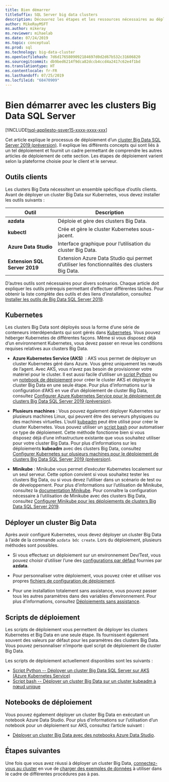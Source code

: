 ```yaml
---
title: Bien démarrer
titleSuffix: SQL Server big data clusters
description: Découvrez les étapes et les ressources nécessaires au déploiement des clusters Big Data SQL Server 2019 (préversion).
author: MikeRayMSFT
ms.author: mikeray
ms.reviewer: mihaelab
ms.date: 07/24/2019
ms.topic: conceptual
ms.prod: sql
ms.technology: big-data-cluster
ms.openlocfilehash: 7d6d1765809092184697d0d2d67b532c31606820
ms.sourcegitcommit: db9bed6214f9dca82dccb4ccd4a2417c62e4f1bd
ms.translationtype: HT
ms.contentlocale: fr-FR
ms.lasthandoff: 07/25/2019
ms.locfileid: "68470909"
---
```

# <a name="get-started-with-sql-server-big-data-clusters"></a>Bien démarrer avec les clusters Big Data SQL Server

[!INCLUDE[tsql-appliesto-ssver15-xxxx-xxxx-xxx](../includes/tsql-appliesto-ssver15-xxxx-xxxx-xxx.md)]

Cet article explique le processus de déploiement d’un [cluster Big Data SQL Server 2019 (préversion)](big-data-cluster-overview.md). Il explique les différents concepts qui sont liés à un tel déploiement et fournit un cadre permettant de comprendre les autres articles de déploiement de cette section. Les étapes de déploiement varient selon la plateforme choisie pour le client et le serveur.

## <a id="tools"></a> Outils clients

Les clusters Big Data nécessitent un ensemble spécifique d’outils clients. Avant de déployer un cluster Big Data sur Kubernetes, vous devez installer les outils suivants :

| Outil | Description |
|---|---|
| **azdata** | Déploie et gère des clusters Big Data. |
| **kubectl** | Crée et gère le cluster Kubernetes sous-jacent. |
| **Azure Data Studio** | Interface graphique pour l’utilisation du cluster Big Data. |
| **Extension SQL Server 2019** | Extension Azure Data Studio qui permet d’utiliser les fonctionnalités des clusters Big Data. |

D’autres outils sont nécessaires pour divers scénarios. Chaque article doit expliquer les outils prérequis permettant d’effectuer différentes tâches. Pour obtenir la liste complète des outils et des liens d’installation, consultez [Installer les outils de Big Data SQL Server 2019](deploy-big-data-tools.md).

## <a name="kubernetes"></a>Kubernetes

Les clusters Big Data sont déployés sous la forme d’une série de conteneurs interdépendants qui sont gérés dans [Kubernetes](https://kubernetes.io/docs/home). Vous pouvez héberger Kubernetes de différentes façons. Même si vous disposez déjà d’un environnement Kubernetes, vous devez passer en revue les conditions requises relatives aux clusters Big Data.

- **Azure Kubernetes Service (AKS)**  : AKS vous permet de déployer un cluster Kubernetes géré dans Azure. Vous gérez uniquement les nœuds de l’agent. Avec AKS, vous n’avez pas besoin de provisionner votre matériel pour le cluster. Il est aussi facile d’utiliser un [script Python](quickstart-big-data-cluster-deploy.md) ou un [notebook de déploiement](deploy-notebooks.md) pour créer le cluster AKS et déployer le cluster Big Data en une seule étape. Pour plus d’informations sur la configuration d’AKS en vue d’un déploiement de cluster Big Data, consultez [Configurer Azure Kubernetes Service pour le déploiement de clusters Big Data SQL Server 2019 (préversion)](deploy-on-aks.md).

- **Plusieurs machines** : Vous pouvez également déployer Kubernetes sur plusieurs machines Linux, qui peuvent être des serveurs physiques ou des machines virtuelles. L’outil [kubeadm](https://kubernetes.io/docs/setup/independent/create-cluster-kubeadm/) peut être utilisé pour créer le cluster Kubernetes. Vous pouvez utiliser un [script bash](deployment-script-single-node-kubeadm.md) pour automatiser ce type de déploiement. Cette méthode fonctionne bien si vous disposez déjà d’une infrastructure existante que vous souhaitez utiliser pour votre cluster Big Data. Pour plus d’informations sur les déploiements **kubeadm** avec des clusters Big Data, consultez [Configurer Kubernetes sur plusieurs machines pour le déploiement de clusters Big Data SQL Server 2019 (préversion)](deploy-with-kubeadm.md).

- **Minikube** : Minikube vous permet d’exécuter Kubernetes localement sur un seul serveur. Cette option convient si vous souhaitez tester les clusters Big Data, ou si vous devez l’utiliser dans un scénario de test ou de développement. Pour plus d’informations sur l’utilisation de Minikube, consultez la [documentation Minikube](https://kubernetes.io/docs/setup/minikube/). Pour connaître la configuration nécessaire à l’utilisation de Minikube avec des clusters Big Data, consultez [Configurer Minikube pour les déploiements de clusters Big Data SQL Server 2019](deploy-on-minikube.md).

## <a name="deploy-a-big-data-cluster"></a>Déployer un cluster Big Data

Après avoir configuré Kubernetes, vous devez déployer un cluster Big Data à l’aide de la commande `azdata bdc create`. Lors du déploiement, plusieurs méthodes sont possibles.

- Si vous effectuez un déploiement sur un environnement Dev/Test, vous pouvez choisir d’utiliser l’une des [configurations par défaut](deployment-guidance.md#deploy) fournies par **azdata**.

- Pour personnaliser votre déploiement, vous pouvez créer et utiliser vos propres [fichiers de configuration de déploiement](deployment-guidance.md#configfile).

- Pour une installation totalement sans assistance, vous pouvez passer tous les autres paramètres dans des variables d’environnement. Pour plus d’informations, consultez [Déploiements sans assistance](deployment-guidance.md#unattended).

## <a name="deployment-scripts"></a>Scripts de déploiement

Les scripts de déploiement vous permettent de déployer les clusters Kubernetes et Big Data en une seule étape. Ils fournissent également souvent des valeurs par défaut pour les paramètres des clusters Big Data. Vous pouvez personnaliser n’importe quel script de déploiement de cluster Big Data.

Les scripts de déploiement actuellement disponibles sont les suivants :

- [Script Python -- Déployer un cluster Big Data SQL Server sur AKS (Azure Kubernetes Service)](quickstart-big-data-cluster-deploy.md)
- [Script bash -- Déployer un cluster Big Data sur un cluster kubeadm à nœud unique](deployment-script-single-node-kubeadm.md)

## <a name="deployment-notebooks"></a>Notebooks de déploiement

Vous pouvez également déployer un cluster Big Data en exécutant un notebook Azure Data Studio. Pour plus d’informations sur l’utilisation d’un notebook pour un déploiement sur AKS, consultez l’article suivant :

- [Déployer un cluster Big Data avec des notebooks Azure Data Studio](deploy-notebooks.md).

## <a name="next-steps"></a>Étapes suivantes

Une fois que vous avez réussi à déployer un cluster Big Data, [connectez-vous au cluster](connect-to-big-data-cluster.md) en vue de [charger des exemples de données](tutorial-load-sample-data.md) à utiliser dans le cadre de différentes procédures pas à pas.
